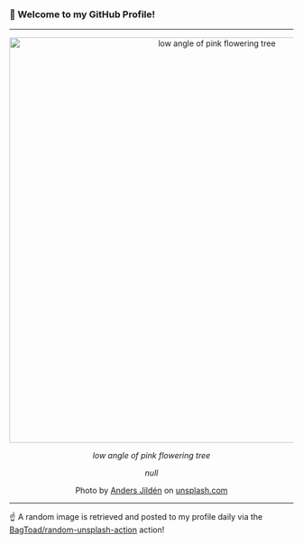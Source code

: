 ### 👋 Welcome to my GitHub Profile!

----

<div align="center">
  <img width="720" src="https://images.unsplash.com/photo-1462524500090-89443873e2b4?crop=entropy&cs=tinysrgb&fit=max&fm=jpg&ixid=M3w1NTI0OTR8MHwxfHJhbmRvbXx8fHx8fHx8fDE3MzI1MTUyMjh8&ixlib=rb-4.0.3&q=80&w=1080" alt="low angle of pink flowering tree">
  
  <em>low angle of pink flowering tree</em>
  
  <em>null</em>
  
  Photo by [Anders Jildén](http://www.andersjilden.com) on [unsplash.com](https://unsplash.com/)
</div>

----

☝️ A random image is retrieved and posted to my profile daily via the [BagToad/random-unsplash-action](https://github.com/BagToad/random-unsplash-action) action!
